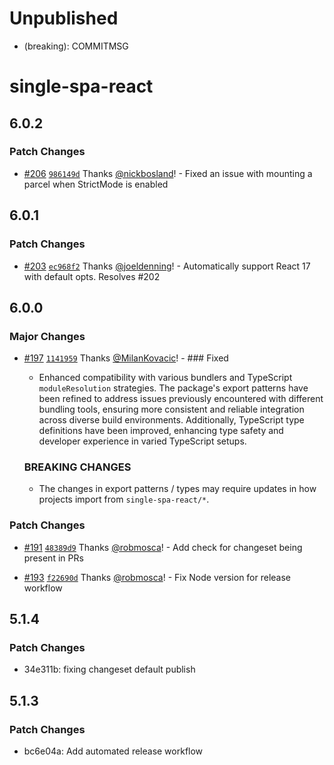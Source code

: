 # Unpublished

- (breaking): COMMITMSG
# single-spa-react

## 6.0.2

### Patch Changes

- [#206](https://github.com/single-spa/single-spa-react/pull/206) [`986149d`](https://github.com/single-spa/single-spa-react/commit/986149d04d4eac0a9b3d156935f621fc8f858c2f) Thanks [@nickbosland](https://github.com/nickbosland)! - Fixed an issue with mounting a parcel when StrictMode is enabled

## 6.0.1

### Patch Changes

- [#203](https://github.com/single-spa/single-spa-react/pull/203) [`ec968f2`](https://github.com/single-spa/single-spa-react/commit/ec968f2bb3658b783a4ba60519a73ab71962966f) Thanks [@joeldenning](https://github.com/joeldenning)! - Automatically support React 17 with default opts. Resolves #202

## 6.0.0

### Major Changes

- [#197](https://github.com/single-spa/single-spa-react/pull/197) [`1141959`](https://github.com/single-spa/single-spa-react/commit/1141959915c3a0073623e589b1eebd0891876745) Thanks [@MilanKovacic](https://github.com/MilanKovacic)! - ### Fixed

  - Enhanced compatibility with various bundlers and TypeScript `moduleResolution` strategies. The package's export patterns have been refined to address issues previously encountered with different bundling tools, ensuring more consistent and reliable integration across diverse build environments. Additionally, TypeScript type definitions have been improved, enhancing type safety and developer experience in varied TypeScript setups.

  ### BREAKING CHANGES

  - The changes in export patterns / types may require updates in how projects import from `single-spa-react/*`.

### Patch Changes

- [#191](https://github.com/single-spa/single-spa-react/pull/191) [`48389d9`](https://github.com/single-spa/single-spa-react/commit/48389d965624d554f82bca4abaa5975567582835) Thanks [@robmosca](https://github.com/robmosca)! - Add check for changeset being present in PRs

- [#193](https://github.com/single-spa/single-spa-react/pull/193) [`f22690d`](https://github.com/single-spa/single-spa-react/commit/f22690d1e8c5d78de9e4edeeef35d60284615153) Thanks [@robmosca](https://github.com/robmosca)! - Fix Node version for release workflow

## 5.1.4

### Patch Changes

- 34e311b: fixing changeset default publish

## 5.1.3

### Patch Changes

- bc6e04a: Add automated release workflow
